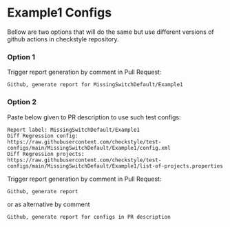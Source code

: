 # Example1 Configs

Bellow are two options that will do the same but use different versions
of github actions in checkstyle repository.


### Option 1
Trigger report generation by comment in Pull Request:
```
Github, generate report for MissingSwitchDefault/Example1
```

### Option 2

Paste below given to PR description to use such test configs:
```
Report label: MissingSwitchDefault/Example1
Diff Regression config: https://raw.githubusercontent.com/checkstyle/test-configs/main/MissingSwitchDefault/Example1/config.xml
Diff Regression projects: https://raw.githubusercontent.com/checkstyle/test-configs/main/MissingSwitchDefault/Example1/list-of-projects.properties
```

Trigger report generation by comment in Pull Request:
```
Github, generate report
```
or as alternative by comment
```
Github, generate report for configs in PR description
```
